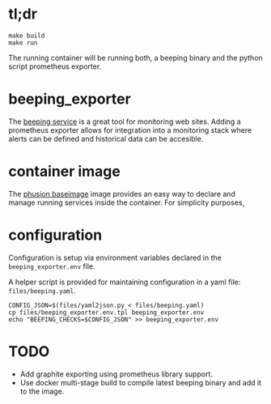 # tl;dr

```
make build
make run
```

The running container will be running both, a beeping binary and the python script prometheus exporter.

# beeping_exporter

The [beeping service](https://github.com/yanc0/beeping) is a great tool for monitoring web sites. Adding a prometheus exporter allows for integration into a monitoring stack where alerts can be defined and historical data can be accesible.

# container image

The [phusion baseimage](https://hub.docker.com/r/phusion/baseimage/) image provides an easy way to declare and manage running services inside the container. For simplicity purposes,



# configuration

Configuration is setup via environment variables declared in the `beeping_exporter.env` file.

A helper script is provided for maintaining configuration in a yaml file: `files/beeping.yaml`.

```
CONFIG_JSON=$(files/yaml2json.py < files/beeping.yaml)
cp files/beeping_exporter.env.tpl beeping_exporter.env
echo "BEEPING_CHECKS=$CONFIG_JSON" >> beeping_exporter.env
```

# TODO

* Add graphite exporting using prometheus library support.
* Use docker multi-stage build to compile latest beeping binary and add it to the image.


